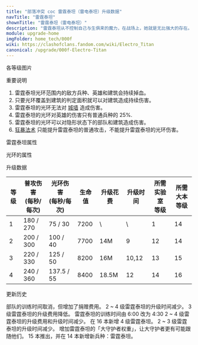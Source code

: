 ```yaml
---
title: "部落冲突 coc 雷霆泰坦（雷电泰坦）升级数据"
navTitle: "雷霆泰坦"
shownTitle: "雷霆泰坦（雷电泰坦）"
description: "雷霆泰坦从不控制自己与生俱来的魔力，在战场上，她就是无比强大的存在。她将自己的一部分魔力转化为一条威力十足的电鞭，而剩下的魔力则围绕在她身边，破坏周遭的一切。"
module: upgrade-home
imgFolder: home_tech/000f
wiki: https://clashofclans.fandom.com/wiki/Electro_Titan
canonical: /upgrade/000f-Electro-Titan
---
```


<UnitInfo :folder="$frontmatter.imgFolder" imgSrc="Electro_Titan_info.png" :imgAlt="$frontmatter.navTitle" :description="$frontmatter.description" />

<SmallTitle>各等级图片</SmallTitle>

<Panel>
    <UnitImgGroup :folder="$frontmatter.imgFolder">
        <UnitImg imgTitle="1 级" imgSrc="Electro_Titan1.png" />
        <UnitImg imgTitle="2 级" imgSrc="Electro_Titan2.png" />
        <UnitImg imgTitle="3 级" imgSrc="Electro_Titan3.png" />
        <UnitImg imgTitle="4 级" imgSrc="Electro_Titan4.png" />
    </UnitImgGroup>
</Panel>

<SmallTitle>重要说明</SmallTitle>

1. 雷霆泰坦光环范围内的敌方兵种、英雄和建筑会持续掉血。
2. 只要光环覆盖到建筑的判定面积就可以对建筑造成持续伤害。
3. 雷霆泰坦的光环无法对 [城墙](/upgrade/0300-Walls) 造成伤害。
4. 雷霆泰坦的光环对英雄的伤害只有普通兵种的 25%.
5. 雷霆泰坦的光环可以对隐形状态下的部队和建筑造成伤害。
6. [狂暴法术](/upgrade/0102-Rage-Spell) 只能提升雷霆泰坦的普通攻击，不能提升雷霆泰坦的光环伤害。

<SmallTitle>雷霆泰坦属性</SmallTitle>

<UnitProperties>
    <UnitProperty pKey="部队类型" pValue="地面近战单位" />
    <UnitProperty pKey="攻击偏好" pValue="无" />
    <UnitProperty pKey="普攻类型" pValue="单体伤害 (地面和空中)" />
    <UnitProperty pKey="普攻攻击速度" pValue="1.5 秒/次" />
    <UnitProperty pKey="普攻攻击距离" pValue="1.25 格" />
    <UnitProperty pKey="占据人口" pValue="32" />
    <UnitProperty pKey="移动速度" pValue="2 格/秒" />
    <UnitProperty pKey="所需训练营等级" pValue="16" />
    <UnitProperty pKey="所需大本等级" pValue="14" />
    <UnitProperty pKey="训练时间" pValue="无" trainingSystem="2025" />
    <UnitProperty pKey="捐赠费用" pValue="16,16,48000,Elixir" :isDonationCost="true" />
</UnitProperties>

<SmallTitle>光环的属性</SmallTitle>

<UnitProperties>
    <UnitProperty pKey="作用类型" pValue="范围伤害 (地面和空中)" />
    <UnitProperty pKey="作用的目标" pValue="敌方部队和建筑" />
    <UnitProperty pKey="光环半径" pValue="3.5 格" />
    <UnitProperty pKey="光环攻击速度" pValue="0.4 秒/次" />
    <UnitProperty pKey="伤害衰减" pValue="对英雄只有 25% 伤害" />
</UnitProperties>

<SmallTitle>升级数据</SmallTitle>

<script setup>
const tableExtraInfo = [
    {
        "column": 4,
        "type": "cost",
        "gpClass": "research",
        "icon": "Elixir"
    },
    {
        "column": 5,
        "type": "time",
        "gpClass": "research"
    }
];
</script>

<UnitTable :tableExtraInfo="tableExtraInfo">

| 等级 |普攻伤害<br>(每秒/每次)|光环伤害<br>(每秒/每次)| 生命值 | 升级花费 |  升级时间 |所需实验室<br>等级|所需<br>大本等级|
| ---- |          ---        |           ---        |  ---- |   ----  |    ----   |      ----      |     ----      |
|   1  |      180 / 270      |        75 / 30       |  7200 |      \  |     \     |        1       |      14       |
|   2  |      200 / 300      |       100 / 40       |  7700 |    14M  |    9      |       12       |      14       |
|   3  |      220 / 330      |       125 / 50       |  8200 |    16M  |   10,12   |       13       |      15       |
|   4  |      240 / 360      |      137.5 / 55      |  8400 |  18.5M  |   12      |       14       |      16       |
</UnitTable>

<SmallTitle>更新历史</SmallTitle>

<Timeline>
    <TimelineItem date="2025/03/27">
        <TimelineRow>部队的训练时间取消，但增加了捐赠费用。</TimelineRow>
    </TimelineItem>
    <TimelineItem date="2025/03/24">
        <TimelineRow>2 ~ 4 级雷霆泰坦的升级时间减少。</TimelineRow>
        <TimelineRow>3 级雷霆泰坦的升级费用降低。</TimelineRow>
    </TimelineItem>
    <TimelineItem date="2025/02/10">
        <TimelineRow>雷霆泰坦的训练时间由 6:00 改为 4:30</TimelineRow>
    </TimelineItem>
    <TimelineItem date="2024/11/25">
        <TimelineRow>2 ~ 4 级雷霆泰坦的升级费用和升级时间减少。</TimelineRow>
    </TimelineItem>
    <TimelineItem date="2024/04/17">
        <TimelineRow>在 16 本新增 4 级雷霆泰坦。</TimelineRow>
    </TimelineItem>
    <TimelineItem date="2023/12/12">
        <TimelineRow>2 ~ 3 级雷霆泰坦的升级时间减少。</TimelineRow>
    </TimelineItem>
    <TimelineItem date="2023/05/15">
        <TimelineRow>增加雷霆泰坦的「大守护者权重」，让大守护者更有可能跟随他们。</TimelineRow>
    </TimelineItem>
    <TimelineItem date="2022/10/10">
        <TimelineRow>15 本推出，并在 14 本新增新兵种：雷霆泰坦。</TimelineRow>
    </TimelineItem>
    <TimelineItem :historyBottom="true" />
</Timeline>